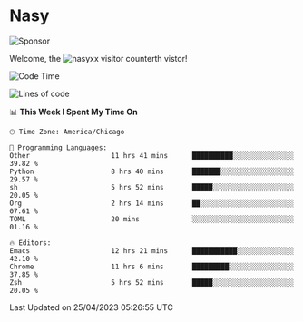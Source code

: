 # Nasy

<!--
<p align="center">
<img height="200" src="https://github-readme-stats.vercel.app/api?username=nasyxx&count_private=true&show_icons=true&theme=dracula&include_all_commits=true"/>
<img height="200" src="https://github-readme-stats.vercel.app/api/top-langs/?username=nasyxx&theme=dracula&hide=html,jupyter+notebook&count_private=true&show_icons=true"/>
</p>

  
----------------
-->

![Sponsor](https://img.shields.io/static/v1.svg?label=Sponsor&message=%E2%9D%A4&logo=GitHub&style=flat&color=pink)
 
Welcome, the ![nasyxx visitor counter](https://count.getloli.com/get/@nasyxx?theme=rule34)th vistor!
 
<!--START_SECTION:waka-->
![Code Time](http://img.shields.io/badge/Code%20Time-3%2C437%20hrs%2024%20mins-blue)

![Lines of code](https://img.shields.io/badge/From%20Hello%20World%20I%27ve%20Written-6.2%20million%20lines%20of%20code-blue)

📊 **This Week I Spent My Time On** 

```text
🕑︎ Time Zone: America/Chicago

💬 Programming Languages: 
Other                    11 hrs 41 mins      ██████████░░░░░░░░░░░░░░░   39.82 % 
Python                   8 hrs 40 mins       ███████░░░░░░░░░░░░░░░░░░   29.57 % 
sh                       5 hrs 52 mins       █████░░░░░░░░░░░░░░░░░░░░   20.05 % 
Org                      2 hrs 14 mins       ██░░░░░░░░░░░░░░░░░░░░░░░   07.61 % 
TOML                     20 mins             ░░░░░░░░░░░░░░░░░░░░░░░░░   01.16 % 

🔥 Editors: 
Emacs                    12 hrs 21 mins      ███████████░░░░░░░░░░░░░░   42.10 % 
Chrome                   11 hrs 6 mins       █████████░░░░░░░░░░░░░░░░   37.85 % 
Zsh                      5 hrs 52 mins       █████░░░░░░░░░░░░░░░░░░░░   20.05 % 
```


 Last Updated on 25/04/2023 05:26:55 UTC
<!--END_SECTION:waka-->

<!-- ![visitors](https://visitor-badge.laobi.icu/badge?page_id=nasyxx.nasyxx) -->
